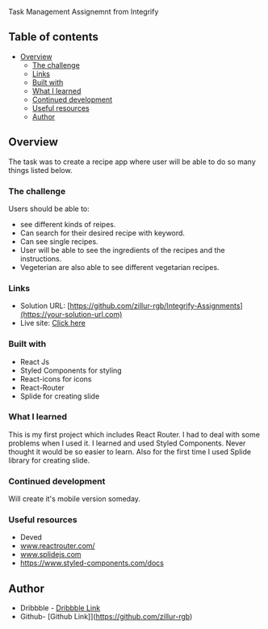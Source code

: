 Task Management Assignemnt from Integrify

## Table of contents

- [Overview](#overview)
  - [The challenge](#the-challenge)
  - [Links](#links)
  - [Built with](#built-with)
  - [What I learned](#what-i-learned)
  - [Continued development](#continued-development)
  - [Useful resources](#useful-resources)
  - [Author](#author)

## Overview

The task was to create a recipe app where user will be able to do so many things listed below.

### The challenge

Users should be able to:

- see different kinds of reipes.
- Can search for their desired recipe with keyword.
- Can see single recipes.
- User will be able to see the ingredients of the recipes and the instructions.
- Vegeterian are also able to see different vegetarian recipes.

### Links

- Solution URL: [https://github.com/zillur-rgb/Integrify-Assignments](https://your-solution-url.com)
- Live site: [Click here](https://storied-starlight-7f24e7.netlify.app/)

### Built with

- React Js
- Styled Components for styling
- React-icons for icons
- React-Router
- Splide for creating slide

### What I learned

This is my first project which includes React Router. I had to deal with some problems when I used it. I learned and used Styled Components. Never thought it would be so easier to learn. Also for the first time I used Splide library for creating slide.

### Continued development

Will create it's mobile version someday.

### Useful resources

- Deved
- www.reactrouter.com/
- www.splidejs.com
- https://www.styled-components.com/docs

## Author

- Dribbble - [Dribbble Link](https://dribbble.com/zillur-rgb)
- Github- [Github Link]](https://github.com/zillur-rgb)

